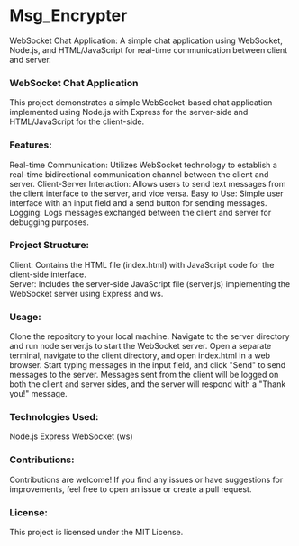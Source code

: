 # Msg_Encrypter
WebSocket Chat Application: A simple chat application using WebSocket, Node.js, and HTML/JavaScript for real-time communication between client and server.
### WebSocket Chat Application
This project demonstrates a simple WebSocket-based chat application implemented using Node.js with Express for the server-side and HTML/JavaScript for the client-side.

### Features:
Real-time Communication: Utilizes WebSocket technology to establish a real-time bidirectional communication channel between the client and server.
Client-Server Interaction: Allows users to send text messages from the client interface to the server, and vice versa.
Easy to Use: Simple user interface with an input field and a send button for sending messages.
Logging: Logs messages exchanged between the client and server for debugging purposes.

### Project Structure:
Client: Contains the HTML file (index.html) with JavaScript code for the client-side interface.
<br>
Server: Includes the server-side JavaScript file (server.js) implementing the WebSocket server using Express and ws.

### Usage:
Clone the repository to your local machine.
Navigate to the server directory and run node server.js to start the WebSocket server.
Open a separate terminal, navigate to the client directory, and open index.html in a web browser.
Start typing messages in the input field, and click "Send" to send messages to the server.
Messages sent from the client will be logged on both the client and server sides, and the server will respond with a "Thank you!" message.

### Technologies Used:
Node.js
Express
WebSocket (ws)

### Contributions:
Contributions are welcome! If you find any issues or have suggestions for improvements, feel free to open an issue or create a pull request.

### License:
This project is licensed under the MIT License.
